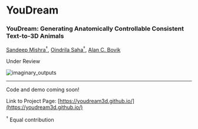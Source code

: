 # YouDream

### YouDream: Generating Anatomically Controllable Consistent Text-to-3D Animals
[Sandeep Mishra<sup>†</sup>](https://sandeep-sm.github.io/), [Oindrila Saha<sup>†</sup>](http://oindrilasaha.github.io), [Alan C. Bovik](https://www.ece.utexas.edu/people/faculty/alan-bovik) 

Under Review


![imaginary_outputs](https://github.com/YouDream3D/YouDream/assets/172318216/ed597c4b-02a6-4078-bfc8-9d892e5d0731)

---
Code and demo coming soon!

Link to Project Page: [https://youdream3d.github.io/](https://youdream3d.github.io/)

<sup>†</sup> Equal contribution
